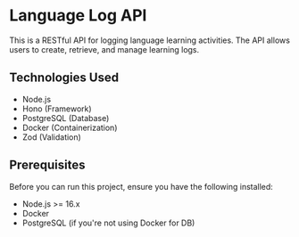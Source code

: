 # Language Log API

This is a RESTful API for logging language learning activities. The API allows users to create, retrieve, and manage learning logs.

## Technologies Used
- Node.js
- Hono (Framework)
- PostgreSQL (Database)
- Docker (Containerization)
- Zod (Validation)

## Prerequisites
Before you can run this project, ensure you have the following installed:
- Node.js >= 16.x
- Docker
- PostgreSQL (if you're not using Docker for DB)
